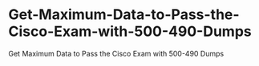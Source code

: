 # Get-Maximum-Data-to-Pass-the-Cisco-Exam-with-500-490-Dumps
Get Maximum Data to Pass the Cisco Exam with 500-490 Dumps
